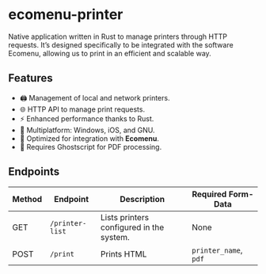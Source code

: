 # ecomenu-printer

 Native application written in Rust to manage printers through HTTP requests. It’s designed specifically to be integrated with the software Ecomenu, allowing us to print in an efficient and scalable way.

## Features

- 🖨️ Management of local and network printers.
- 🌐 HTTP API to manage print requests.
- ⚡️ Enhanced performance thanks to Rust.
- 🔄 Multiplatform: Windows, iOS, and GNU.
- 🍔 Optimized for integration with **Ecomenu**.
- 📜 Requires Ghostscript for PDF processing.

## Endpoints

| Method | Endpoint         | Description                             | Required Form-Data                   |
|--------|------------------|-----------------------------------------|---------------------------------------|
| GET    | `/printer-list`  | Lists printers configured in the system.| None                                  |
| POST   | `/print`         | Prints HTML                             | `printer_name`, `pdf` |
